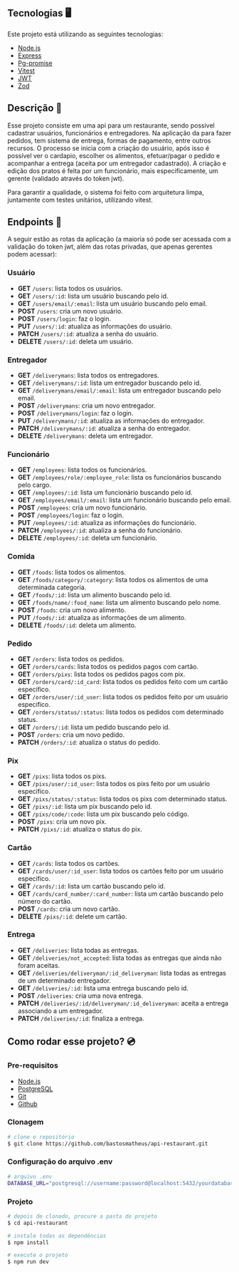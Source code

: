 ## Tecnologias 🖥️

Este projeto está utilizando as seguintes tecnologias:

- [Node.js](https://nodejs.org/en)
- [Express](https://www.expressjs.com/pt-br/)
- [Pg-promise](https://github.com/vitaly-t/pg-promise)
- [Vitest](https://vitest.dev/)
- [JWT](https://jwt.io/)
- [Zod](https://zod.dev/)

## Descrição 📜

Esse projeto consiste em uma api para um restaurante, sendo possivel cadastrar usuários, funcionários e entregadores. Na aplicação da para fazer pedidos, tem sistema de entrega, formas de pagamento, entre outros recursos. O processo se inicia com a criação do usuário, após isso é possível ver o cardapio, escolher os alimentos, efetuar/pagar o pedido e acompanhar a entrega (aceita por um entregador cadastrado). A criação e edição dos pratos é feita por um funcionário, mais especificamente, um gerente (validado através do token jwt).

Para garantir a qualidade, o sistema foi feito com arquitetura limpa, juntamente com testes unitários, utilizando vitest.

## Endpoints 📌

A seguir estão as rotas da aplicação (a maioria só pode ser acessada com a validação do token jwt, além das rotas privadas, que apenas gerentes podem acessar):

### Usuário

- **GET** `/users`: lista todos os usuários.
- **GET** `/users/:id`: lista um usuário buscando pelo id.
- **GET** `/users/email/:email`: lista um usuário buscando pelo email.
- **POST** `/users`: cria um novo usuário.
- **POST** `/users/login`: faz o login.
- **PUT** `/users/:id`: atualiza as informações do usuário.
- **PATCH** `/users/:id`: atualiza a senha do usuário.
- **DELETE** `/users/:id`: deleta um usuário.

### Entregador

- **GET** `/deliverymans`: lista todos os entregadores.
- **GET** `/deliverymans/:id`: lista um entregador buscando pelo id.
- **GET** `/deliverymans/email/:email`: lista um entregador buscando pelo email.
- **POST** `/deliverymans`: cria um novo entregador.
- **POST** `/deliverymans/login`: faz o login.
- **PUT** `/deliverymans/:id`: atualiza as informações do entregador.
- **PATCH** `/deliverymans/:id`: atualiza a senha do entregador.
- **DELETE** `/deliverymans`: deleta um entregador.

### Funcionário

- **GET** `/employees`: lista todos os funcionários.
- **GET** `/employees/role/:employee_role`: lista os funcionários buscando pelo cargo.
- **GET** `/employees/:id`: lista um funcionário buscando pelo id.
- **GET** `/employees/email/:email`: lista um funcionário buscando pelo email.
- **POST** `/employees`: cria um novo funcionário.
- **POST** `/employees/login`: faz o login.
- **PUT** `/employees/:id`: atualiza as informações do funcionário.
- **PATCH** `/employees/:id`: atualiza a senha do funcionário.
- **DELETE** `/employees/:id`: deleta um funcionário.

### Comida

- **GET** `/foods`: lista todos os alimentos.
- **GET** `/foods/category/:category`: lista todos os alimentos de uma determinada categoria.
- **GET** `/foods/:id`: lista um alimento buscando pelo id.
- **GET** `/foods/name/:food_name`: lista um alimento buscando pelo nome.
- **POST** `/foods`: cria um novo alimento.
- **PUT** `/foods/:id`: atualiza as informações de um alimento.
- **DELETE** `/foods/:id`: deleta um alimento.

### Pedido

- **GET** `/orders`: lista todos os pedidos.
- **GET** `/orders/cards`: lista todos os pedidos pagos com cartão.
- **GET** `/orders/pixs`: lista todos os pedidos pagos com pix.
- **GET** `/orders/card/:id_card`: lista todos os pedidos feito com um cartão especifico.
- **GET** `/orders/user/:id_user`: lista todos os pedidos feito por um usuário especifico.
- **GET** `/orders/status/:status`: lista todos os pedidos com determinado status.
- **GET** `/orders/:id`: lista um pedido buscando pelo id.
- **POST** `/orders`: cria um novo pedido.
- **PATCH** `/orders/:id`: atualiza o status do pedido.

### Pix

- **GET** `/pixs`: lista todos os pixs.
- **GET** `/pixs/user/:id_user`: lista todos os pixs feito por um usuário especifico.
- **GET** `/pixs/status/:status`: lista todos os pixs com determinado status.
- **GET** `/pixs/:id`: lista um pix buscando pelo id.
- **GET** `/pixs/code/:code`: lista um pix buscando pelo código.
- **POST** `/pixs`: cria um novo pix.
- **PATCH** `/pixs/:id`: atualiza o status do pix.

### Cartão

- **GET** `/cards`: lista todos os cartões.
- **GET** `/cards/user/:id_user`: lista todos os cartões feito por um usuário especifico.
- **GET** `/cards/:id`: lista um cartão buscando pelo id.
- **GET** `/cards/card_number/:card_number`: lista um cartão buscando pelo número do cartão.
- **POST** `/cards`: cria um novo cartão.
- **DELETE** `/pixs/:id`: delete um cartão.

### Entrega

- **GET** `/deliveries`: lista todas as entregas.
- **GET** `/deliveries/not_accepted`: lista todas as entregas que ainda não foram aceitas.
- **GET** `/deliveries/deliveryman/:id_deliveryman`: lista todas as entregas de um determinado entregador.
- **GET** `/deliveries/:id`: lista uma entrega buscando pelo id.
- **POST** `/deliveries`: cria uma nova entrega.
- **PATCH** `/deliveries/:id/deliveryman/:id_deliveryman`: aceita a entrega associando a um entregador.
- **PATCH** `/deliveries/:id`: finaliza a entrega.

## Como rodar esse projeto? 💿

<h3>Pre-requisitos</h3>

- [Node.js](https://nodejs.org/en)
- [PostgreSQL](https://www.postgresql.org/)
- [Git](https://git-scm.com/)
- [Github](https://github.com/)

<h3>Clonagem</h3>

```bash
# clone o repositório
$ git clone https://github.com/bastosmatheus/api-restaurant.git
```

<h3>Configuração do arquivo .env</h3>

```bash
# arquivo .env
DATABASE_URL="postgresql://username:password@localhost:5432/yourdatabase?schema=public"
```

<h3>Projeto</h3>

```bash
# depois de clonado, procure a pasta do projeto
$ cd api-restaurant

# instale todas as dependências
$ npm install

# execute o projeto
$ npm run dev
```
